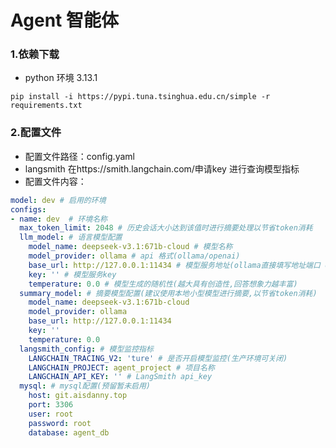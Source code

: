 # Agent 智能体


### 1.依赖下载
- python 环境 3.13.1

``` shell
pip install -i https://pypi.tuna.tsinghua.edu.cn/simple -r requirements.txt
```


### 2.配置文件
- 配置文件路径：config.yaml
- langsmith 在https://smith.langchain.com/申请key 进行查询模型指标
- 配置文件内容：
```yaml
model: dev # 启用的环境
configs:
- name: dev  # 环境名称
  max_token_limit: 2048 # 历史会话大小达到该值时进行摘要处理以节省token消耗
  llm_model: # 语言模型配置
    model_name: deepseek-v3.1:671b-cloud # 模型名称
    model_provider: ollama # api 格式(ollama/openai)
    base_url: http://127.0.0.1:11434 # 模型服务地址(ollama直接填写地址端口 openai需要详细到具体路由/v1)
    key: '' # 模型服务key
    temperature: 0.0 # 模型生成的随机性(越大具有创造性,回答想象力越丰富)
  summary_model: # 摘要模型配置(建议使用本地小型模型进行摘要,以节省token消耗)
    model_name: deepseek-v3.1:671b-cloud
    model_provider: ollama
    base_url: http://127.0.0.1:11434
    key: ''
    temperature: 0.0
  langsmith_config: # 模型监控指标
    LANGCHAIN_TRACING_V2: 'ture' # 是否开启模型监控(生产环境可关闭)
    LANGCHAIN_PROJECT: agent_project # 项目名称
    LANGCHAIN_API_KEY: '' # LangSmith api_key
  mysql: # mysql配置(预留暂未启用)
    host: git.aisdanny.top
    port: 3306
    user: root
    password: root
    database: agent_db
```
